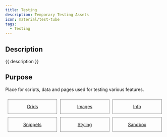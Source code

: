 ```yaml
---
title: Testing
description: Temporary Testing Assets
icon: material/test-tube
tags:
  - Testing
---
```


## Description 

{{ description }}

## Purpose

Place for scripts, data and pages used for testing various features.


<style>
.outter-container {
  padding: 0.5rem;
  display: grid;
  grid-template-columns: 1fr 1fr 1fr; /* Fractional  */
  gap: 10px;
    /* column-gap: 10px; 
    row-gap: 20px; */
}

.item-00 {
  text-align: center;
  border: 0.25px solid gray;
}
</style>

<div class="outter-container">
    <div class="item-00 box1"><a href="grids/"><p>Grids</p></a></div>
    <div class="item-00 box1"><a href="images/"><p>Images</p></a></div>
    <div class="item-00 box1"><a href="info/"><p>Info</p></a></div>
    <div class="item-00 box1"><a href="snippets"><p>Snippets</p></a></div>
    <div class="item-00 box1"><a href="styling/"><p>Styling</p></a></div>
    <div class="item-00 box1"><a href="sandbox/"><p>Sandbox</p></a></div> 
</div>

